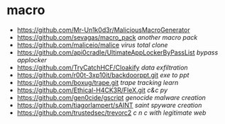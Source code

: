 # macro
* https://github.com/Mr-Un1k0d3r/MaliciousMacroGenerator
* https://github.com/sevagas/macro_pack _another macro pack_
* https://github.com/maliceio/malice _virus total clone_
* https://github.com/api0cradle/UltimateAppLockerByPassList _bypass applocker_
* https://github.com/TryCatchHCF/Cloakify _data exfiltration_
* https://github.com/r00t-3xp10it/backdoorppt.git _exe to ppt_
* https://github.com/boxug/trape.git _trape tracking learn_
* https://github.com/Ethical-H4CK3R/FleX.git _c&c py_
* https://github.com/gen0cide/gscript _genocide malware creation_
* https://github.com/tiagorlampert/sAINT _saint spyware creation_
* https://github.com/trustedsec/trevorc2 _c n c with legitimate web_
